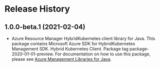 # Release History

## 1.0.0-beta.1 (2021-02-04)

- Azure Resource Manager HybridKubernetes client library for Java. This package contains Microsoft Azure SDK for HybridKubernetes Management SDK. Hybrid Kubernetes Client. Package tag package-2020-01-01-preview. For documentation on how to use this package, please see [Azure Management Libraries for Java](https://aka.ms/azsdk/java/mgmt).
